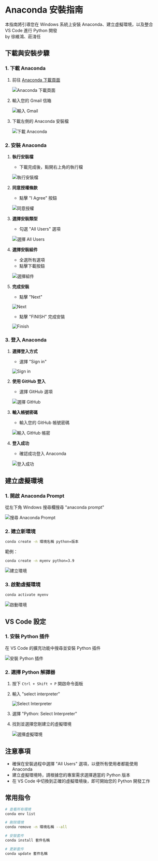 # Anaconda 安裝指南

本指南將引導您在 Windows 系統上安裝 Anaconda、建立虛擬環境，以及整合 VS Code 進行 Python 開發  
by 徐維鴻、莊淯任

## 下載與安裝步驟

### 1. 下載 Anaconda

1. 前往 [Anaconda 下載頁面](https://www.anaconda.com/download)
   
   ![Anaconda 下載頁面](./figures/image1.png)
   
2. 輸入您的 Gmail 信箱
   
   ![輸入 Gmail](./figures/image2.png)
   
3. 下載左側的 Anaconda 安裝檔

   ![下載 Anaconda](./figures/image3.png)

### 2. 安裝 Anaconda

1. **執行安裝檔**
   - 下載完成後，點開右上角的執行檔
   
   ![執行安裝檔](./figures/image4.png)

2. **同意授權條款**
   - 點擊 "I Agree" 按鈕
   
   ![同意授權](./figures/image5.png)

3. **選擇安裝類型**
   - 勾選 "All Users" 選項
   
   ![選擇 All Users](./figures/image6.png)

4. **選擇安裝組件**
   - 全選所有選項
   - 點擊下載按鈕
   
   ![選擇組件](./figures/image7.png)

5. **完成安裝**
   - 點擊 "Next"
   
   ![Next](./figures/image8.png)
   
   - 點擊 "FINISH" 完成安裝
   
   ![Finish](./figures/image9.png)

### 3. 登入 Anaconda

1. **選擇登入方式**
   - 選擇 "Sign in"
   
   ![Sign in](./figures/image10.png)
   
2. **使用 GitHub 登入**
   - 選擇 GitHub 選項
   
   ![選擇 GitHub](./figures/image11.png)
   
3. **輸入帳號密碼**
   - 輸入您的 GitHub 帳號密碼
   
   ![輸入 GitHub 帳密](./figures/image12.png)
   
4. **登入成功**
   - 確認成功登入 Anaconda
   
   ![登入成功](./figures/image13.png)

## 建立虛擬環境

### 1. 開啟 Anaconda Prompt

從左下角 Windows 搜尋欄搜尋 "anaconda prompt"

![搜尋 Anaconda Prompt](./figures/image14.png)

### 2. 建立新環境

```bash
conda create -n 環境名稱 python=版本
```

範例：
```bash
conda create -n myenv python=3.9
```

![建立環境](./figures/image15.png)

### 3. 啟動虛擬環境

```bash
conda activate myenv
```

![啟動環境](./figures/image16.png)

## VS Code 設定

### 1. 安裝 Python 插件

在 VS Code 的擴充功能中搜尋並安裝 Python 插件

![安裝 Python 插件](./figures/image17.png)

### 2. 選擇 Python 解譯器

1. 按下 `Ctrl + Shift + P` 開啟命令面板
   
2. 輸入 "select interpreter"
   
   ![Select Interpreter](./figures/image18.png)
   
3. 選擇 "Python: Select Interpreter"
   
4. 找到並選擇您剛建立的虛擬環境

   ![選擇虛擬環境](./figures/image19.png)

## 注意事項

- 確保在安裝過程中選擇 "All Users" 選項，以便所有使用者都能使用 Anaconda
- 建立虛擬環境時，請根據您的專案需求選擇適當的 Python 版本
- 在 VS Code 中切換到正確的虛擬環境後，即可開始您的 Python 開發工作

## 常用指令

```bash
# 查看所有環境
conda env list

# 刪除環境
conda remove -n 環境名稱 --all

# 安裝套件
conda install 套件名稱

# 更新套件
conda update 套件名稱
```

